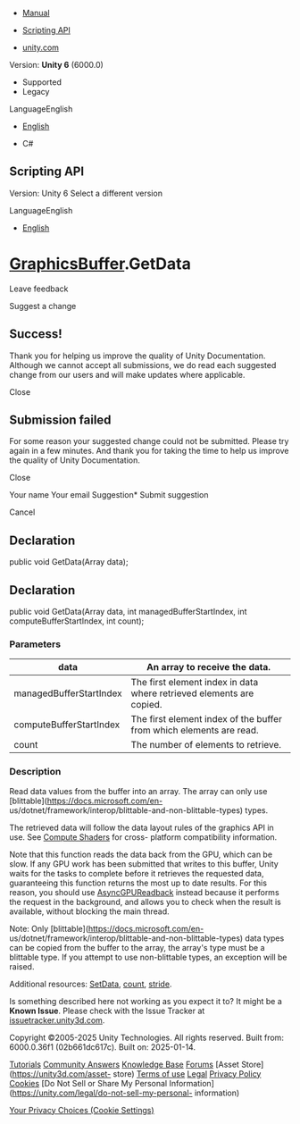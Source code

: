 [ ]()

  * [Manual](../Manual/index.html)
  * [Scripting API](../ScriptReference/index.html)

  * [unity.com](https://unity.com/)

Version: **Unity 6** (6000.0)

  * Supported
  * Legacy

LanguageEnglish

  * [English]()

  * C#

[ ](https://docs.unity3d.com)

## Scripting API

Version: Unity 6 Select a different version

LanguageEnglish

  * [English]()

#  [GraphicsBuffer](GraphicsBuffer.html).GetData

Leave feedback

Suggest a change

## Success!

Thank you for helping us improve the quality of Unity Documentation. Although
we cannot accept all submissions, we do read each suggested change from our
users and will make updates where applicable.

Close

## Submission failed

For some reason your suggested change could not be submitted. Please <a>try
again</a> in a few minutes. And thank you for taking the time to help us
improve the quality of Unity Documentation.

Close

Your name Your email Suggestion* Submit suggestion

Cancel

[ ]()

## Declaration

public void GetData(Array data);

## Declaration

public void GetData(Array data, int managedBufferStartIndex, int
computeBufferStartIndex, int count);

### Parameters

data | An array to receive the data.  
---|---  
managedBufferStartIndex | The first element index in data where retrieved elements are copied.  
computeBufferStartIndex | The first element index of the buffer from which elements are read.  
count | The number of elements to retrieve.  
  
### Description

Read data values from the buffer into an array. The array can only use
[blittable](https://docs.microsoft.com/en-
us/dotnet/framework/interop/blittable-and-non-blittable-types) types.

The retrieved data will follow the data layout rules of the graphics API in
use. See [Compute Shaders](../Manual/class-ComputeShader.html) for cross-
platform compatibility information.  
  
Note that this function reads the data back from the GPU, which can be slow.
If any GPU work has been submitted that writes to this buffer, Unity waits for
the tasks to complete before it retrieves the requested data, guaranteeing
this function returns the most up to date results. For this reason, you should
use [AsyncGPUReadback](Rendering.AsyncGPUReadback.html) instead because it
performs the request in the background, and allows you to check when the
result is available, without blocking the main thread.  
  
Note: Only [blittable](https://docs.microsoft.com/en-
us/dotnet/framework/interop/blittable-and-non-blittable-types) data types can
be copied from the buffer to the array, the array's type must be a blittable
type. If you attempt to use non-blittable types, an exception will be raised.  
  
Additional resources: [SetData](GraphicsBuffer.SetData.html),
[count](GraphicsBuffer-count.html), [stride](GraphicsBuffer-stride.html).

Is something described here not working as you expect it to? It might be a
**Known Issue**. Please check with the Issue Tracker at
[issuetracker.unity3d.com](https://issuetracker.unity3d.com).

Copyright ©2005-2025 Unity Technologies. All rights reserved. Built from:
6000.0.36f1 (02b661dc617c). Built on: 2025-01-14.

[Tutorials](https://unity3d.com/learn) [Community
Answers](https://answers.unity3d.com) [Knowledge
Base](https://support.unity3d.com/hc/en-us)
[Forums](https://forum.unity3d.com) [Asset Store](https://unity3d.com/asset-
store) [Terms of use](https://docs.unity3d.com/Manual/TermsOfUse.html)
[Legal](https://unity.com/legal) [Privacy
Policy](https://unity.com/legal/privacy-policy)
[Cookies](https://unity.com/legal/cookie-policy) [Do Not Sell or Share My
Personal Information](https://unity.com/legal/do-not-sell-my-personal-
information)

[Your Privacy Choices (Cookie Settings)](javascript:void\(0\);)

